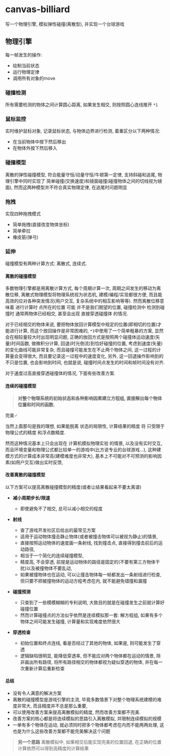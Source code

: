 # canvas-billiard
写一个物理引擎, 模拟弹性碰撞(离散型), 并实现一个台球游戏

## 物理引擎
每一帧发生的操作:
- 绘制当前状态
- 运行物理定律
- 调用所有对象的move

### 碰撞检测
所有需要检测的物体之间计算圆心距离, 如果发生相交, 则按照圆心连线推开 `*1`

### 鼠标监控
实时维护鼠标对象, 记录鼠标状态, 与物体边界进行检测, 着重区分以下两种情况:
- 在当前物体中按下然后移出
- 在物体外按下然后移入

### 碰撞模型
离散的弹性碰撞模型, 符合能量守恒/动量守恒/牛顿第一定律, 支持斜碰和追尾,
物理引擎中同时实现了 简单碰撞(交换速度)和镜面碰撞(碰撞物体之间的切线视为镜面), 然而这两种模型并不符合真实物理定律, 在追尾时问题明显

### 拖拽
实现四种拖拽模式
- 简单拖拽(直接改变物体坐标)
- 简单牵拉
- 橡皮筋(弹弓)

### 延伸

碰撞模型有两种计算方式: 离散式, 连续式.

#### 离散的碰撞模型
多数物理引擎都是用离散计算方式, 每个周期计算一次, 周期之间发生的移动为离散位移,
离散式物理模型将物理系统视为状态机, 建模/编程/实现都很方便, 而且能高效的应对各种突发情况(用户交互, 复杂系统中的相互影响等等).
然而离散位移意味着 进行计算时 点所在的位置 可能 并不是我们期望的位置, 碰撞检测中 检测到碰撞时 通常两物体已经相交, 甚至会出现 直接穿透碰撞体 的情况.

对于已经相交的物体来说, 要把物体放回计算模型中规定的位置(即相切的位置)才能进行计算, 而这个放回操作是非常困难的,
`*1`中使用了一个简单粗暴的方案, 显然会在相较量较大时出现明显问题,
正确的放回方式是按照两个碰撞体运动速度(矢量)时间函数, 做微积分计算, 回退(时光倒流)到恰好碰撞的位置,
考虑到速度(矢量)的变化曲线可能非常复杂, 而且碰撞可能发生在不止两个物体之间, 这一过程的计算量会变得很大, 而且要记录这一过程中的速度变化,
另外, 这一回退操作影响到的不只是位置, 也会影响到时间, 也就是说, 碰撞时间点发生的时间和帧时间没有对齐.

对于速度过高直接穿透碰撞体的情况, 下面有些改善方案.

#### 连续的碰撞模型

> **对整个物理系统的初始状态和各种影响因素建立方程组, 直接解出每个物体位置和时间的函数.**

完美♂

当然上面那句是我的理想, 如果能脱离 状态的局限性, 计算结果的精度 将 只受限于物理公式的精度 和浮点数精度.

然而这种情况基本上只会出现在 计算机模拟物理实验 的情景, 以及没有实时交互, 而且环境变量和物理公式都比较单一的游戏中(比方说专业的台球游戏...), 这种建模方式的计算成本非常高(建模难度也非常大), 基本上不可能对不可预测的影响因素(如用户交互)做出实时反馈,

#### 改善离散的碰撞模型

以下方案可以提高离散碰撞模型的精度(或者让结果看起来不要太离谱)

- **减小周期步长/限速**
	- 即使避免不了相交, 总可以减小相交的程度
- **射线**
	- 查了游戏开发社区后给出的最常见方案
	- 适用于运动物体撞击静止物体(或者被撞击物体可以被视为静止)的情景,
	- 直接按照运动物体的速度画一条射线, 找到撞击点, 直接得到撞击前后的运动路径,
	- 相当于一个简化的连续碰撞模型,
	- 精度高, 不会穿透, 前提是运动物体的路径是固定的(不要有第三方物体干扰)以及被撞物体不要乱动,
	- 如果被撞物体也在运动, 可以让撞击物体每一帧都发出一条射线进行检查, 但只要不把被撞物体的运动方程考虑在内, 就不能避免错撞和漏撞

- **碰撞预测**
	- 只查到了一些模模糊糊的专利说明, 大致目的就是在碰撞发生之前就计算好碰撞位置
	- 然而计算碰撞点的方法似乎依然是连续模拟那一套: 解方程组, 如果有多个物体之间可能发生碰撞, 计算量和实现难度依然很大


- **穿透检查**
	- 初始位置和终点连线, 看是否经过了其他的物体, 如果是, 则可能发生了穿透
	- 逻辑缺陷很明显, 能降低穿透率, 但不能应对两个物体都在运动的情景, 除非画出所有路径, 将所有路径相交的物体都视为疑似穿透的物体, 并在每一次重新计算后重新检查

#### 总结

- 没有令人满意的解决方案
- 离散的碰撞模型是游戏引擎的主流, 毕竟多数情景下对整个物理系统建模的难度非常大, 而且精度并不总是那么重要,
- 可以使用改善方案来提高离散模拟的精度, 然而改善方案都不完美.
- 改善方案的核心都是将连续模拟的思路引入离散模拟, 并限制连续模拟的规模
- 一单有多个物体在运动, 就必须同时把多个物体都考虑在内而不能两两处理, 这也是为什么这些改善方案都不能完美解决这个问题

> **另一个思路**
> 离散模拟中, 如果相交后能实现完美的位置回退, 在正确的位置计算依然可以得到高精度的计算结果
